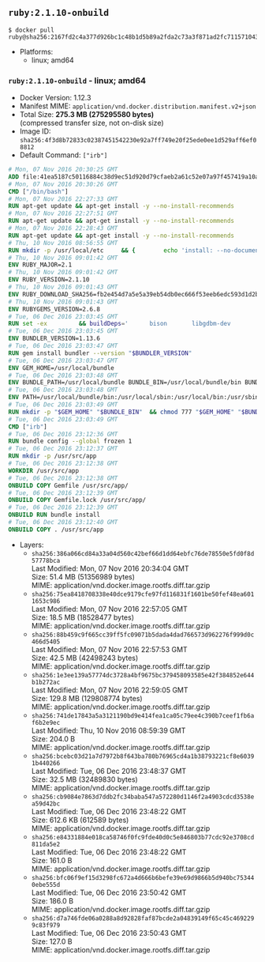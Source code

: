 ## `ruby:2.1.10-onbuild`

```console
$ docker pull ruby@sha256:2167fd2c4a377d926bc1c48b1d5b89a2fda2c73a3f871ad2fc7115710438f808
```

-	Platforms:
	-	linux; amd64

### `ruby:2.1.10-onbuild` - linux; amd64

-	Docker Version: 1.12.3
-	Manifest MIME: `application/vnd.docker.distribution.manifest.v2+json`
-	Total Size: **275.3 MB (275295580 bytes)**  
	(compressed transfer size, not on-disk size)
-	Image ID: `sha256:4f3d8b72833c02387451542230e92a7ff749e20f25ede0ee1d529aff6ef08812`
-	Default Command: `["irb"]`

```dockerfile
# Mon, 07 Nov 2016 20:30:25 GMT
ADD file:41ea5187c50116884c38d9ec51d920d79cfaeb2a61c52e07a97f457419a10a4f in / 
# Mon, 07 Nov 2016 20:30:26 GMT
CMD ["/bin/bash"]
# Mon, 07 Nov 2016 22:27:33 GMT
RUN apt-get update && apt-get install -y --no-install-recommends 		ca-certificates 		curl 		wget 	&& rm -rf /var/lib/apt/lists/*
# Mon, 07 Nov 2016 22:27:51 GMT
RUN apt-get update && apt-get install -y --no-install-recommends 		bzr 		git 		mercurial 		openssh-client 		subversion 				procps 	&& rm -rf /var/lib/apt/lists/*
# Mon, 07 Nov 2016 22:28:43 GMT
RUN apt-get update && apt-get install -y --no-install-recommends 		autoconf 		automake 		bzip2 		file 		g++ 		gcc 		imagemagick 		libbz2-dev 		libc6-dev 		libcurl4-openssl-dev 		libdb-dev 		libevent-dev 		libffi-dev 		libgdbm-dev 		libgeoip-dev 		libglib2.0-dev 		libjpeg-dev 		libkrb5-dev 		liblzma-dev 		libmagickcore-dev 		libmagickwand-dev 		libmysqlclient-dev 		libncurses-dev 		libpng-dev 		libpq-dev 		libreadline-dev 		libsqlite3-dev 		libssl-dev 		libtool 		libwebp-dev 		libxml2-dev 		libxslt-dev 		libyaml-dev 		make 		patch 		xz-utils 		zlib1g-dev 	&& rm -rf /var/lib/apt/lists/*
# Thu, 10 Nov 2016 08:56:55 GMT
RUN mkdir -p /usr/local/etc 	&& { 		echo 'install: --no-document'; 		echo 'update: --no-document'; 	} >> /usr/local/etc/gemrc
# Thu, 10 Nov 2016 09:01:42 GMT
ENV RUBY_MAJOR=2.1
# Thu, 10 Nov 2016 09:01:42 GMT
ENV RUBY_VERSION=2.1.10
# Thu, 10 Nov 2016 09:01:43 GMT
ENV RUBY_DOWNLOAD_SHA256=fb2e454d7a5e5a39eb54db0ec666f53eeb6edc593d1d2b970ae4d150b831dd20
# Thu, 10 Nov 2016 09:01:43 GMT
ENV RUBYGEMS_VERSION=2.6.8
# Tue, 06 Dec 2016 23:03:45 GMT
RUN set -ex 		&& buildDeps=' 		bison 		libgdbm-dev 		ruby 	' 	&& apt-get update 	&& apt-get install -y --no-install-recommends $buildDeps 	&& rm -rf /var/lib/apt/lists/* 		&& wget -O ruby.tar.gz "https://cache.ruby-lang.org/pub/ruby/${RUBY_MAJOR%-rc}/ruby-$RUBY_VERSION.tar.gz" 	&& echo "$RUBY_DOWNLOAD_SHA256 *ruby.tar.gz" | sha256sum -c - 		&& mkdir -p /usr/src/ruby 	&& tar -xzf ruby.tar.gz -C /usr/src/ruby --strip-components=1 	&& rm ruby.tar.gz 		&& cd /usr/src/ruby 		&& { 		echo '#define ENABLE_PATH_CHECK 0'; 		echo; 		cat file.c; 	} > file.c.new 	&& mv file.c.new file.c 		&& autoconf 	&& ./configure --disable-install-doc --enable-shared 	&& make -j"$(nproc)" 	&& make install 		&& apt-get purge -y --auto-remove $buildDeps 	&& cd / 	&& rm -r /usr/src/ruby 		&& gem update --system "$RUBYGEMS_VERSION"
# Tue, 06 Dec 2016 23:03:45 GMT
ENV BUNDLER_VERSION=1.13.6
# Tue, 06 Dec 2016 23:03:47 GMT
RUN gem install bundler --version "$BUNDLER_VERSION"
# Tue, 06 Dec 2016 23:03:47 GMT
ENV GEM_HOME=/usr/local/bundle
# Tue, 06 Dec 2016 23:03:48 GMT
ENV BUNDLE_PATH=/usr/local/bundle BUNDLE_BIN=/usr/local/bundle/bin BUNDLE_SILENCE_ROOT_WARNING=1 BUNDLE_APP_CONFIG=/usr/local/bundle
# Tue, 06 Dec 2016 23:03:48 GMT
ENV PATH=/usr/local/bundle/bin:/usr/local/sbin:/usr/local/bin:/usr/sbin:/usr/bin:/sbin:/bin
# Tue, 06 Dec 2016 23:03:49 GMT
RUN mkdir -p "$GEM_HOME" "$BUNDLE_BIN" 	&& chmod 777 "$GEM_HOME" "$BUNDLE_BIN"
# Tue, 06 Dec 2016 23:03:49 GMT
CMD ["irb"]
# Tue, 06 Dec 2016 23:12:36 GMT
RUN bundle config --global frozen 1
# Tue, 06 Dec 2016 23:12:37 GMT
RUN mkdir -p /usr/src/app
# Tue, 06 Dec 2016 23:12:38 GMT
WORKDIR /usr/src/app
# Tue, 06 Dec 2016 23:12:38 GMT
ONBUILD COPY Gemfile /usr/src/app/
# Tue, 06 Dec 2016 23:12:39 GMT
ONBUILD COPY Gemfile.lock /usr/src/app/
# Tue, 06 Dec 2016 23:12:39 GMT
ONBUILD RUN bundle install
# Tue, 06 Dec 2016 23:12:40 GMT
ONBUILD COPY . /usr/src/app
```

-	Layers:
	-	`sha256:386a066cd84a33a04d560c42bef66d1dd64ebfc76de78550e5fd0f8d57778bca`  
		Last Modified: Mon, 07 Nov 2016 20:34:04 GMT  
		Size: 51.4 MB (51356989 bytes)  
		MIME: application/vnd.docker.image.rootfs.diff.tar.gzip
	-	`sha256:75ea8418708338e40dce9179cfe97fd116831f1601be50fef48ea6011653c986`  
		Last Modified: Mon, 07 Nov 2016 22:57:05 GMT  
		Size: 18.5 MB (18528477 bytes)  
		MIME: application/vnd.docker.image.rootfs.diff.tar.gzip
	-	`sha256:88b459c9f665cc39ff5fc09071b5dada4dad766573d962276f999d0c466d5405`  
		Last Modified: Mon, 07 Nov 2016 22:57:53 GMT  
		Size: 42.5 MB (42498243 bytes)  
		MIME: application/vnd.docker.image.rootfs.diff.tar.gzip
	-	`sha256:1e3ee139a57774dc3728a4bf9675bc379458093585e42f384852e644b1b272ac`  
		Last Modified: Mon, 07 Nov 2016 22:59:05 GMT  
		Size: 129.8 MB (129808774 bytes)  
		MIME: application/vnd.docker.image.rootfs.diff.tar.gzip
	-	`sha256:741de17843a5a3121190bd9e414fea1ca05c79ee4c390b7ceef1fb6af6b2e9ec`  
		Last Modified: Thu, 10 Nov 2016 08:59:39 GMT  
		Size: 204.0 B  
		MIME: application/vnd.docker.image.rootfs.diff.tar.gzip
	-	`sha256:bcebc03d21a7d7972b8f643ba780b76965cd4a1b38793221cf8e60391b440266`  
		Last Modified: Tue, 06 Dec 2016 23:48:37 GMT  
		Size: 32.5 MB (32489830 bytes)  
		MIME: application/vnd.docker.image.rootfs.diff.tar.gzip
	-	`sha256:cb9084e7863d7ddb2fc34baba547a572280d1146f2a4903cdcd3538ea59d42bc`  
		Last Modified: Tue, 06 Dec 2016 23:48:22 GMT  
		Size: 612.6 KB (612589 bytes)  
		MIME: application/vnd.docker.image.rootfs.diff.tar.gzip
	-	`sha256:e84331884e018ca58746f0fc9fde40d0c5e846803b77cdc92e3708cd811da5e2`  
		Last Modified: Tue, 06 Dec 2016 23:48:22 GMT  
		Size: 161.0 B  
		MIME: application/vnd.docker.image.rootfs.diff.tar.gzip
	-	`sha256:bfc06f9ef15d3298fc672a4d666b6befe39e69d9866b5d940bc753440ebe555d`  
		Last Modified: Tue, 06 Dec 2016 23:50:42 GMT  
		Size: 186.0 B  
		MIME: application/vnd.docker.image.rootfs.diff.tar.gzip
	-	`sha256:d7a746fde06a0288a8d92828faf87bcde2a04839149f65c45c4692299c83f979`  
		Last Modified: Tue, 06 Dec 2016 23:50:43 GMT  
		Size: 127.0 B  
		MIME: application/vnd.docker.image.rootfs.diff.tar.gzip
